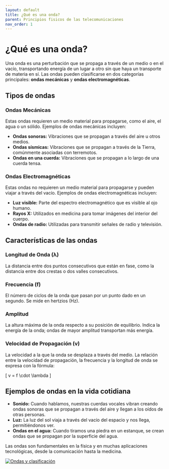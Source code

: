 ```yaml
---
layout: default
title: ¿Qué es una onda?
parent: Principios fisicos de las telecomunicaciones
nav_order: 1
---
```


# ¿Qué es una onda?

Una onda es una perturbación que se propaga a través de un medio o en el vacío, transportando energía de un lugar a otro sin que haya un transporte de materia en sí. Las ondas pueden clasificarse en dos categorías principales: **ondas mecánicas** y **ondas electromagnéticas**.

## Tipos de ondas

### Ondas Mecánicas

Estas ondas requieren un medio material para propagarse, como el aire, el agua o un sólido. Ejemplos de ondas mecánicas incluyen:

- **Ondas sonoras:** Vibraciones que se propagan a través del aire u otros medios.
- **Ondas sísmicas:** Vibraciones que se propagan a través de la Tierra, comúnmente asociadas con terremotos.
- **Ondas en una cuerda:** Vibraciones que se propagan a lo largo de una cuerda tensa.

### Ondas Electromagnéticas

Estas ondas no requieren un medio material para propagarse y pueden viajar a través del vacío. Ejemplos de ondas electromagnéticas incluyen:

- **Luz visible:** Parte del espectro electromagnético que es visible al ojo humano.
- **Rayos X:** Utilizados en medicina para tomar imágenes del interior del cuerpo.
- **Ondas de radio:** Utilizadas para transmitir señales de radio y televisión.

## Características de las ondas

### Longitud de Onda (λ)
La distancia entre dos puntos consecutivos que están en fase, como la distancia entre dos crestas o dos valles consecutivos.

### Frecuencia (f)
El número de ciclos de la onda que pasan por un punto dado en un segundo. Se mide en hertzios (Hz).

### Amplitud
La altura máxima de la onda respecto a su posición de equilibrio. Indica la energía de la onda; ondas de mayor amplitud transportan más energía.

### Velocidad de Propagación (v)
La velocidad a la que la onda se desplaza a través del medio. La relación entre la velocidad de propagación, la frecuencia y la longitud de onda se expresa con la fórmula:

\[ v = f \cdot \lambda \]

## Ejemplos de ondas en la vida cotidiana
- **Sonido:** Cuando hablamos, nuestras cuerdas vocales vibran creando ondas sonoras que se propagan a través del aire y llegan a los oídos de otras personas.
- **Luz:** La luz del sol viaja a través del vacío del espacio y nos llega, permitiéndonos ver.
- **Ondas en el agua:** Cuando tiramos una piedra en un estanque, se crean ondas que se propagan por la superficie del agua.

Las ondas son fundamentales en la física y en muchas aplicaciones tecnológicas, desde la comunicación hasta la medicina.


[![Ondas y clasificación](https://img.youtube.com/vi/Z7fV4ZfoKeY/mqdefault.jpg)](https://www.youtube.com/watch?v=Z7fV4ZfoKeY)